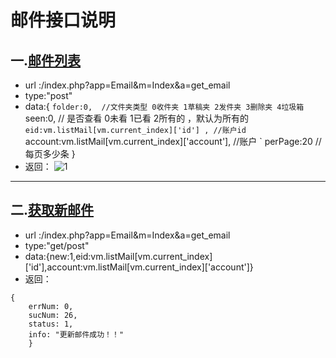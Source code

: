 # 邮件接口说明
一.[邮件列表]()
---
+ url :/index.php?app=Email&m=Index&a=get_email
+ type:"post"
+ data:{
` folder:0,  //文件夹类型 0收件夹 1草稿夹 2发件夹 3删除夹 4垃圾箱
` seen:0,  // 是否查看  0未看 1已看 2所有的 ，默认为所有的
` eid:vm.listMail[vm.current_index]['id'] , //账户id
` account:vm.listMail[vm.current_index]['account'],  //账户
` perPage:20       //每页多少条
}
+ 返回：
![1](http://192.168.1.240/uploads/ranmufei/apps/47a463c624/1.jpg)

---
二.[获取新邮件]()
---
+ url :/index.php?app=Email&m=Index&a=get_email
+ type:"get/post"
+ data:{new:1,eid:vm.listMail[vm.current_index]['id'],account:vm.listMail[vm.current_index]['account']}
+ 返回：
````
{
    errNum: 0,
    sucNum: 26,
    status: 1,
    info: "更新邮件成功！！"
    }
````
